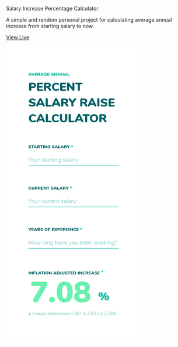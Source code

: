 Salary Increase Percentage Calculator

A simple and random personal project for calculating average annual increase from starting salary to now. 

[View Live](https://yishuenlo.github.io/salaryPctCalc/)

![mockup image](https://raw.githubusercontent.com/yishuenlo/salaryPctCalc/gh-pages/img/mockup.png)
